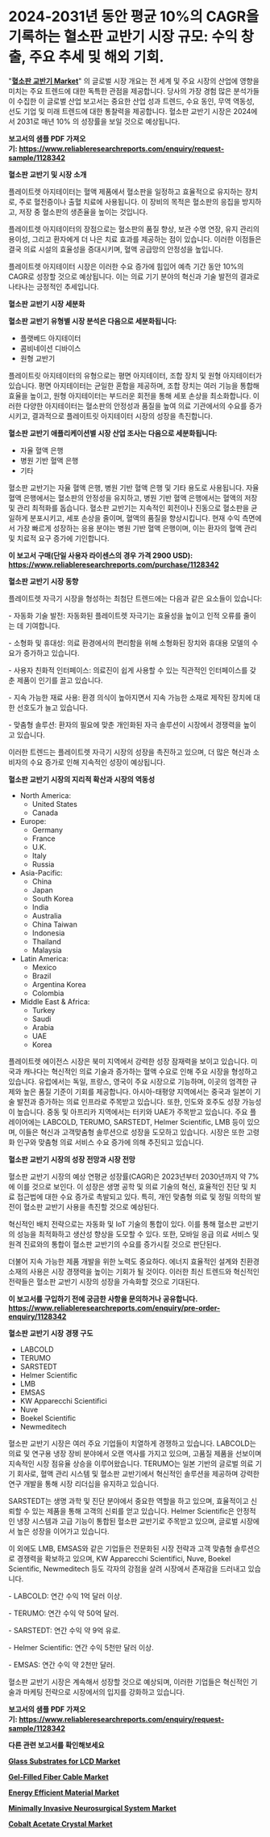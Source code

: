 <p><h1>2024-2031년 동안 평균 10%의 CAGR을 기록하는 혈소판 교반기 시장 규모: 수익 창출, 주요 추세 및 해외 기회.</h1></p><p>"<strong><a href="https://www.reliableresearchreports.com/platelet-agitators-r1128342?utm_campaign=105&utm_medium=7&utm_source=Github&utm_content=ia&utm_term=28122024&utm_id=platelet-agitators">혈소판 교반기 Market</a></strong>" 의 글로벌 시장 개요는 전 세계 및 주요 시장의 산업에 영향을 미치는 주요 트렌드에 대한 독특한 관점을 제공합니다. 당사의 가장 경험 많은 분석가들이 수집한 이 글로벌 산업 보고서는 중요한 산업 성과 트렌드, 수요 동인, 무역 역동성, 선도 기업 및 미래 트렌드에 대한 통찰력을 제공합니다. 혈소판 교반기 시장은 2024에서 2031로 매년 10% 의 성장률을 보일 것으로 예상됩니다.&nbsp;</p>
<p><strong>보고서의 샘플 PDF 가져오기:&nbsp;<a href="https://www.reliableresearchreports.com/enquiry/request-sample/1128342?utm_campaign=105&utm_medium=7&utm_source=Github&utm_content=ia&utm_term=28122024&utm_id=platelet-agitators">https://www.reliableresearchreports.com/enquiry/request-sample/1128342</a></strong></p>
<p><strong>혈소판 교반기 및 시장 소개</strong></p>
<p><p>플레이트렛 아지테이터는 혈액 제품에서 혈소판을 일정하고 효율적으로 유지하는 장치로, 주로 혈전증이나 출혈 치료에 사용됩니다. 이 장비의 목적은 혈소판의 응집을 방지하고, 저장 중 혈소판의 생존율을 높이는 것입니다. </p><p>플레이트렛 아지테이터의 장점으로는 혈소판의 품질 향상, 보관 수명 연장, 유지 관리의 용이성, 그리고 환자에게 더 나은 치료 효과를 제공하는 점이 있습니다. 이러한 이점들은 결국 의료 시설의 효율성을 증대시키며, 혈액 공급망의 안정성을 높입니다. </p><p>플레이트렛 아지테이터 시장은 이러한 수요 증가에 힘입어 예측 기간 동안 10%의 CAGR로 성장할 것으로 예상됩니다. 이는 의료 기기 분야의 혁신과 기술 발전의 결과로 나타나는 긍정적인 추세입니다.</p></p>
<p><strong>혈소판 교반기 시장 세분화</strong></p>
<p><strong>혈소판 교반기 유형별 시장 분석은 다음으로 세분화됩니다:</strong></p>
<p><ul><li>플랫베드 아지테이터</li><li>콤비네이션 디바이스</li><li>원형 교반기</li></ul></p>
<p><p>플레이트릿 아지테이터의 유형으로는 평면 아지테이터, 조합 장치 및 원형 아지테이터가 있습니다. 평면 아지테이터는 균일한 혼합을 제공하며, 조합 장치는 여러 기능을 통합해 효율을 높이고, 원형 아지테이터는 부드러운 회전을 통해 세포 손상을 최소화합니다. 이러한 다양한 아지테이터는 혈소판의 안정성과 품질을 높여 의료 기관에서의 수요를 증가시키고, 결과적으로 플레이트릿 아지테이터 시장의 성장을 촉진합니다.</p></p>
<p><strong>혈소판 교반기 애플리케이션별 시장 산업 조사는 다음으로 세분화됩니다:</strong></p>
<p><ul><li>자율 혈액 은행</li><li>병원 기반 혈액 은행</li><li>기타</li></ul></p>
<p><p>혈소판 교반기는 자율 혈액 은행, 병원 기반 혈액 은행 및 기타 용도로 사용됩니다. 자율 혈액 은행에서는 혈소판의 안정성을 유지하고, 병원 기반 혈액 은행에서는 혈액의 저장 및 관리 최적화를 돕습니다. 혈소판 교반기는 지속적인 회전이나 진동으로 혈소판을 균일하게 분포시키고, 세포 손상을 줄이며, 혈액의 품질을 향상시킵니다. 현재 수익 측면에서 가장 빠르게 성장하는 응용 분야는 병원 기반 혈액 은행이며, 이는 환자의 혈액 관리 및 치료적 요구 증가에 기인합니다.</p></p>
<p><strong>이 보고서 구매(단일 사용자 라이센스의 경우 가격 2900 USD): <a href="https://www.reliableresearchreports.com/purchase/1128342?utm_campaign=105&utm_medium=7&utm_source=Github&utm_content=ia&utm_term=28122024&utm_id=platelet-agitators">https://www.reliableresearchreports.com/purchase/1128342</a></strong></p>
<p><strong>혈소판 교반기 시장 동향</strong></p>
<p><p>플레이트렛 자극기 시장을 형성하는 최첨단 트렌드에는 다음과 같은 요소들이 있습니다:</p><p>- 자동화 기술 발전: 자동화된 플레이트렛 자극기는 효율성을 높이고 인적 오류를 줄이는 데 기여합니다. </p><p>- 소형화 및 휴대성: 의료 환경에서의 편리함을 위해 소형화된 장치와 휴대용 모델의 수요가 증가하고 있습니다.</p><p>- 사용자 친화적 인터페이스: 의료진이 쉽게 사용할 수 있는 직관적인 인터페이스를 갖춘 제품이 인기를 끌고 있습니다.</p><p>- 지속 가능한 재료 사용: 환경 의식이 높아지면서 지속 가능한 소재로 제작된 장치에 대한 선호도가 늘고 있습니다.</p><p>- 맞춤형 솔루션: 환자의 필요에 맞춘 개인화된 자극 솔루션이 시장에서 경쟁력을 높이고 있습니다.</p><p>이러한 트렌드는 플레이트렛 자극기 시장의 성장을 촉진하고 있으며, 더 많은 혁신과 소비자의 수요 증가로 인해 지속적인 성장이 예상됩니다.</p></p>
<p><strong>혈소판 교반기 시장의 지리적 확산과 시장의 역동성</strong></p>
<p><ul>
    <li>
        North America:
        <ul>
            <li>United States</li>
            <li>Canada</li>
        </ul>
    </li>
    <li>
        Europe:
        <ul>
            <li>Germany</li>
            <li>France</li>
            <li>U.K.</li>
            <li>Italy</li>
            <li>Russia</li>
        </ul>
    </li>
    <li>
        Asia-Pacific:
        <ul>
            <li>China</li>
            <li>Japan</li>
            <li>South Korea</li>
            <li>India</li>
            <li>Australia</li>
            <li>China Taiwan</li>
            <li>Indonesia</li>
            <li>Thailand</li>
            <li>Malaysia</li>
        </ul>
    </li>
    <li>
        Latin America:
        <ul>
            <li>Mexico</li>
            <li>Brazil</li>
            <li>Argentina Korea</li>
            <li>Colombia</li>
        </ul>
    </li>
    <li>
        Middle East & Africa:
        <ul>
            <li>Turkey</li>
            <li>Saudi</li>
            <li>Arabia</li>
            <li>UAE</li>
            <li>Korea</li>
        </ul>
    </li>
    </ul></p>
<p><p>플레이트렛 에이전스 시장은 북미 지역에서 강력한 성장 잠재력을 보이고 있습니다. 미국과 캐나다는 혁신적인 의료 기술과 증가하는 혈액 수요로 인해 주요 시장을 형성하고 있습니다. 유럽에서는 독일, 프랑스, 영국이 주요 시장으로 기능하며, 이곳의 엄격한 규제와 높은 품질 기준이 기회를 제공합니다. 아시아-태평양 지역에서는 중국과 일본이 기술 발전과 증가하는 의료 인프라로 주목받고 있습니다. 또한, 인도와 호주도 성장 가능성이 높습니다. 중동 및 아프리카 지역에서는 터키와 UAE가 주목받고 있습니다. 주요 플레이어에는 LABCOLD, TERUMO, SARSTEDT, Helmer Scientific, LMB 등이 있으며, 이들은 혁신과 고객맞춤형 솔루션으로 성장을 도모하고 있습니다. 시장은 또한 고령화 인구와 맞춤형 의료 서비스 수요 증가에 의해 추진되고 있습니다.</p></p>
<p><strong>혈소판 교반기 시장의 성장 전망과 시장 전망</strong></p>
<p><p>혈소판 교반기 시장의 예상 연평균 성장률(CAGR)은 2023년부터 2030년까지 약 7%에 이를 것으로 보인다. 이 성장은 생명 공학 및 의료 기술의 혁신, 효율적인 진단 및 치료 접근법에 대한 수요 증가로 촉발되고 있다. 특히, 개인 맞춤형 의료 및 정밀 의학의 발전이 혈소판 교반기 사용을 촉진할 것으로 예상된다.</p><p>혁신적인 배치 전략으로는 자동화 및 IoT 기술의 통합이 있다. 이를 통해 혈소판 교반기의 성능을 최적화하고 생산성 향상을 도모할 수 있다. 또한, 모바일 응급 의료 서비스 및 원격 진료와의 통합이 혈소판 교반기의 수요를 증가시킬 것으로 판단된다.</p><p>더불어 지속 가능한 제품 개발을 위한 노력도 중요하다. 에너지 효율적인 설계와 친환경 소재의 사용은 시장 경쟁력을 높이는 기회가 될 것이다. 이러한 최신 트렌드와 혁신적인 전략들은 혈소판 교반기 시장의 성장을 가속화할 것으로 기대된다.</p></p>
<p><strong>이 보고서를 구입하기 전에 궁금한 사항을 문의하거나 공유합니다. <a href="https://www.reliableresearchreports.com/enquiry/pre-order-enquiry/1128342?utm_campaign=105&utm_medium=7&utm_source=Github&utm_content=ia&utm_term=28122024&utm_id=platelet-agitators">https://www.reliableresearchreports.com/enquiry/pre-order-enquiry/1128342</a></strong></p>
<p><strong>혈소판 교반기 시장 경쟁 구도</strong></p>
<p><ul><li>LABCOLD</li><li>TERUMO</li><li>SARSTEDT</li><li>Helmer Scientific</li><li>LMB</li><li>EMSAS</li><li>KW Apparecchi Scientifici</li><li>Nuve</li><li>Boekel Scientific</li><li>Newmeditech</li></ul></p>
<p><p>혈소판 교반기 시장은 여러 주요 기업들이 치열하게 경쟁하고 있습니다. LABCOLD는 의료 및 연구용 냉장 장비 분야에서 오랜 역사를 가지고 있으며, 고품질 제품을 선보이며 지속적인 시장 점유율 상승을 이루어왔습니다. TERUMO는 일본 기반의 글로벌 의료 기기 회사로, 혈액 관리 시스템 및 혈소판 교반기에서 혁신적인 솔루션을 제공하며 강력한 연구 개발을 통해 시장 리더십을 유지하고 있습니다.</p><p>SARSTEDT는 생명 과학 및 진단 분야에서 중요한 역할을 하고 있으며, 효율적이고 신뢰할 수 있는 제품을 통해 고객의 신뢰를 얻고 있습니다. Helmer Scientific은 안정적인 냉장 시스템과 고급 기능이 통합된 혈소판 교반기로 주목받고 있으며, 글로벌 시장에서 높은 성장을 이어가고 있습니다.</p><p>이 외에도 LMB, EMSAS와 같은 기업들은 전문화된 시장 전략과 고객 맞춤형 솔루션으로 경쟁력을 확보하고 있으며, KW Apparecchi Scientifici, Nuve, Boekel Scientific, Newmeditech 등도 각자의 강점을 살려 시장에서 존재감을 드러내고 있습니다. </p><p>- LABCOLD: 연간 수익 1억 달러 이상.</p><p>- TERUMO: 연간 수익 약 50억 달러.</p><p>- SARSTEDT: 연간 수익 약 9억 유로.</p><p>- Helmer Scientific: 연간 수익 5천만 달러 이상.</p><p>- EMSAS: 연간 수익 약 2천만 달러. </p><p>혈소판 교반기 시장은 계속해서 성장할 것으로 예상되며, 이러한 기업들은 혁신적인 기술과 마케팅 전략으로 시장에서의 입지를 강화하고 있습니다.</p></p>
<p><strong>보고서의 샘플 PDF 가져오기:&nbsp;<a href="https://www.reliableresearchreports.com/enquiry/request-sample/1128342?utm_campaign=105&utm_medium=7&utm_source=Github&utm_content=ia&utm_term=28122024&utm_id=platelet-agitators">https://www.reliableresearchreports.com/enquiry/request-sample/1128342</a></strong></p>
<p><strong></strong></p>
<p><strong></strong></p>
<p><strong></strong></p>
<p><strong></strong></p>
<p><strong>다른 관련 보고서를 확인해보세요</strong></p>
<p><strong><p><a href="https://github.com/hartsockdonnette82/Market-Research-Report-List-1/blob/main/glass-substrates-for-lcd-market.md?utm_campaign=105&utm_medium=7&utm_source=Github&utm_content=ia&utm_term=28122024&utm_id=platelet-agitators">Glass Substrates for LCD Market</a></p><p><a href="https://github.com/birnbaumbulah0/Market-Research-Report-List-1/blob/main/gel-filled-fiber-cable-market.md?utm_campaign=105&utm_medium=7&utm_source=Github&utm_content=ia&utm_term=28122024&utm_id=platelet-agitators">Gel-Filled Fiber Cable Market</a></p><p><a href="https://github.com/risingtrista99259/Market-Research-Report-List-1/blob/main/energy-efficient-material-market.md?utm_campaign=105&utm_medium=7&utm_source=Github&utm_content=ia&utm_term=28122024&utm_id=platelet-agitators">Energy Efficient Material Market</a></p><p><a href="https://github.com/dmitriyvo6rog/Market-Research-Report-List-1/blob/main/minimally-invasive-neurosurgical-system-market.md?utm_campaign=105&utm_medium=7&utm_source=Github&utm_content=ia&utm_term=28122024&utm_id=platelet-agitators">Minimally Invasive Neurosurgical System Market</a></p><p><a href="https://github.com/petbigbeepjn/Market-Research-Report-List-1/blob/main/cobalt-acetate-crystal-market.md?utm_campaign=105&utm_medium=7&utm_source=Github&utm_content=ia&utm_term=28122024&utm_id=platelet-agitators">Cobalt Acetate Crystal Market</a></p></strong></p>
<p></p>